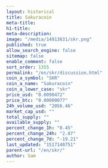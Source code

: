 ```yaml
---
layout: historical
title: Sakuracoin
meta-title: 
h1-title: 
meta-description: 
image: "/media/14913631/skr.png"
published: true
allow_search_engine: false
sitemap: false
enable_comment: false
sort_order: 1355
permalink: "/en/skr/discussion.html"
coin_a_symbol: "SKR"
coin_a_name: "Sakuracoin"
coin_a_lower_case: "skr"
price_usd: "0.0090472"
price_btc: "0.00000077"
24h_volume_usd: "2056.46"
market_cap_usd: ""
total_supply: ""
available_supply: ""
percent_change_1h: "0.45"
percent_change_24h: "2.87"
percent_change_7d: "-19.21"
last_updated: "1517140751"
parent-url: "/en/skr/"
author: Sam
---
```


